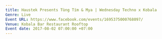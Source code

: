 ```yaml
---
title: Haustek Presents Tùng Tím & Mya | Wednesday Techno x Kobala
Genre: Live
Event URL: https://www.facebook.com/events/1695375000768097/
Venue: Kobala Bar Restaurant Rooftop
Event date: 2017-08-02 07:00:00 +07:00
---
```


